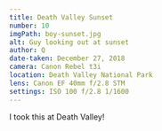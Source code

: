 ```yaml
---
title: Death Valley Sunset
number: 10
imgPath: boy-sunset.jpg
alt: Guy looking out at sunset
author: Q
date-taken: December 27, 2018
camera: Canon Rebel t3i
location: Death Valley National Park
lens: Canon EF 40mm f/2.8 STM
settings: ISO 100 f/2.8 1/1600
---
```

I took this at Death Valley!
